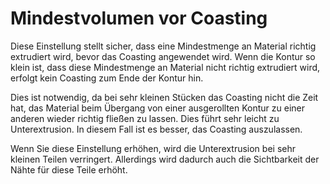 Mindestvolumen vor Coasting
====
Diese Einstellung stellt sicher, dass eine Mindestmenge an Material richtig extrudiert wird, bevor das Coasting angewendet wird. Wenn die Kontur so klein ist, dass diese Mindestmenge an Material nicht richtig extrudiert wird, erfolgt kein Coasting zum Ende der Kontur hin.

Dies ist notwendig, da bei sehr kleinen Stücken das Coasting nicht die Zeit hat, das Material beim Übergang von einer ausgerollten Kontur zu einer anderen wieder richtig fließen zu lassen. Dies führt sehr leicht zu Unterextrusion. In diesem Fall ist es besser, das Coasting auszulassen.

Wenn Sie diese Einstellung erhöhen, wird die Unterextrusion bei sehr kleinen Teilen verringert. Allerdings wird dadurch auch die Sichtbarkeit der Nähte für diese Teile erhöht.